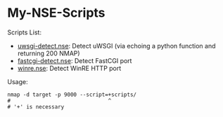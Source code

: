 # My-NSE-Scripts

Scripts List:

+ [uwsgi-detect.nse](scripts/uwsgi-detect.nse): Detect uWSGI (via echoing a python function and returning 200 NMAP)
+ [fastcgi-detect.nse](scripts/fastcgi-detect.nse): Detect FastCGI port
+ [winre.nse](scripts/winrm.nse): Detect WinRE HTTP port

Usage:

    nmap -d target -p 9000 --script=+scripts/
    #                               ^
    # '+' is necessary

